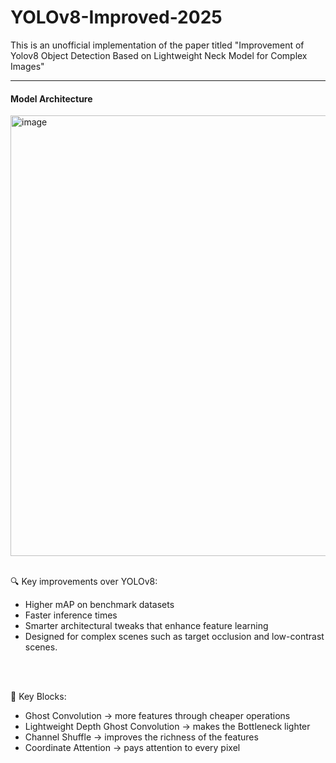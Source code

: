 # YOLOv8-Improved-2025
This is an unofficial implementation of the paper titled "Improvement of Yolov8 Object Detection Based on Lightweight Neck Model for Complex Images"

<hr/>

#### Model Architecture

<img width="1301" height="705" alt="image" src="https://github.com/user-attachments/assets/07f499c7-4d68-468e-833b-b821cdb2b571" />

<br/>
<br/>

🔍 Key improvements over YOLOv8:
- Higher mAP on benchmark datasets
- Faster inference times
- Smarter architectural tweaks that enhance feature learning
- Designed for complex scenes such as target occlusion and low-contrast scenes.

<br/>
<br/>

🧱 Key Blocks:
- Ghost Convolution -> more features through cheaper operations
- Lightweight Depth Ghost Convolution -> makes the Bottleneck lighter
- Channel Shuffle -> improves the richness of the features
- Coordinate Attention -> pays attention to every pixel
